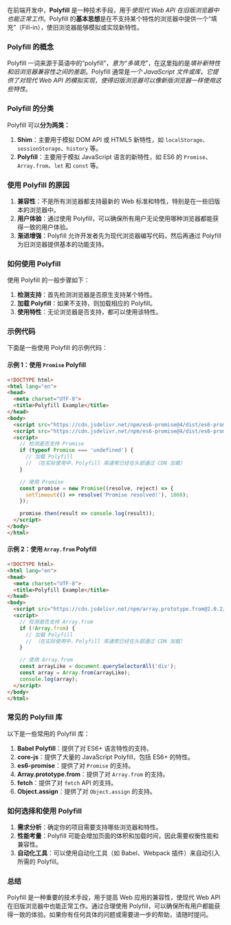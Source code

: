 在前端开发中，**Polyfill** 是一种技术手段，用于*使现代 Web API 在旧版浏览器中也能正常工作*。Polyfill 的**基本思想**是在不支持某个特性的浏览器中提供一个“填充”（Fill-in），使旧浏览器能够模拟或实现新特性。

### Polyfill 的概念

Polyfill 一词来源于英语中的“polyfill”，*意为“多填充”*，在这里指的是*填补新特性和旧浏览器兼容性之间的差距*。Polyfill 通常是*一个 JavaScript 文件或库*，*它提供了对现代 Web API 的模拟实现*，*使得旧版浏览器可以像新版浏览器一样使用这些特性*。

### Polyfill 的分类

Polyfill 可以**分为两类：**

1. **Shim**：主要用于模拟 DOM API 或 HTML5 新特性，如 `localStorage`、`sessionStorage`、`history` 等。
2. **Polyfill**：主要用于模拟 JavaScript 语言的新特性，如 ES6 的 `Promise`、`Array.from`、`let` 和 `const` 等。

### 使用 Polyfill 的原因

1. **兼容性**：不是所有浏览器都支持最新的 Web 标准和特性，特别是在一些旧版本的浏览器中。
2. **用户体验**：通过使用 Polyfill，可以确保所有用户无论使用哪种浏览器都能获得一致的用户体验。
3. **渐进增强**：Polyfill 允许开发者先为现代浏览器编写代码，然后再通过 Polyfill 为旧浏览器提供基本的功能支持。

### 如何使用 Polyfill

使用 Polyfill 的一般步骤如下：

1. **检测支持**：首先检测浏览器是否原生支持某个特性。
2. **加载 Polyfill**：如果不支持，则加载相应的 Polyfill。
3. **使用特性**：无论浏览器是否支持，都可以使用该特性。

### 示例代码

下面是一些使用 Polyfill 的示例代码：

#### 示例 1：使用 `Promise` Polyfill

```html
<!DOCTYPE html>
<html lang="en">
<head>
  <meta charset="UTF-8">
  <title>Polyfill Example</title>
</head>
<body>
  <script src="https://cdn.jsdelivr.net/npm/es6-promise@4/dist/es6-promise.min.js"></script>
  <script src="https://cdn.jsdelivr.net/npm/es6-promise@4/dist/es6-promise.auto.min.js"></script>
  <script>
    // 检测是否支持 Promise
    if (typeof Promise === 'undefined') {
      // 加载 Polyfill
      // （在实际使用中，Polyfill 库通常已经在头部通过 CDN 加载）
    }

    // 使用 Promise
    const promise = new Promise((resolve, reject) => {
      setTimeout(() => resolve('Promise resolved!'), 1000);
    });

    promise.then(result => console.log(result));
  </script>
</body>
</html>
```

#### 示例 2：使用 `Array.from` Polyfill

```html
<!DOCTYPE html>
<html lang="en">
<head>
  <meta charset="UTF-8">
  <title>Polyfill Example</title>
</head>
<body>
  <script src="https://cdn.jsdelivr.net/npm/array.prototype.from@2.0.2/array.from.min.js"></script>
  <script>
    // 检测是否支持 Array.from
    if (!Array.from) {
      // 加载 Polyfill
      // （在实际使用中，Polyfill 库通常已经在头部通过 CDN 加载）
    }

    // 使用 Array.from
    const arrayLike = document.querySelectorAll('div');
    const array = Array.from(arrayLike);
    console.log(array);
  </script>
</body>
</html>
```

### 常见的 Polyfill 库

以下是一些常用的 Polyfill 库：

1. **Babel Polyfill**：提供了对 ES6+ 语言特性的支持。
2. **core-js**：提供了大量的 JavaScript Polyfill，包括 ES6+ 的特性。
3. **es6-promise**：提供了对 `Promise` 的支持。
4. **Array.prototype.from**：提供了对 `Array.from` 的支持。
5. **fetch**：提供了对 `fetch` API 的支持。
6. **Object.assign**：提供了对 `Object.assign` 的支持。

### 如何选择和使用 Polyfill

1. **需求分析**：确定你的项目需要支持哪些浏览器和特性。
2. **性能考量**：Polyfill 可能会增加页面的体积和加载时间，因此需要权衡性能和兼容性。
3. **自动化工具**：可以使用自动化工具（如 Babel、Webpack 插件）来自动引入所需的 Polyfill。

### 总结

Polyfill 是一种重要的技术手段，用于提高 Web 应用的兼容性，使现代 Web API 在旧版浏览器中也能正常工作。通过合理使用 Polyfill，可以确保所有用户都能获得一致的体验。如果你有任何具体的问题或需要进一步的帮助，请随时提问。
